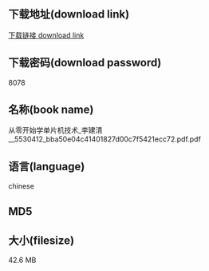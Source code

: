 ## 下载地址(download link)
[下载链接 download link](https://voluble-croquembouche-d321dc.netlify.app/?s=%E4%BB%8E%E9%9B%B6%E5%BC%80%E5%A7%8B%E5%AD%A6%E5%8D%95%E7%89%87%E6%9C%BA%E6%8A%80%E6%9C%AF_%E6%9D%8E%E5%BB%BA%E6%B8%85__5530412_bba50e04c41401827d00c7f5421ecc72.pdf)

## 下载密码(download password)
8078

## 名称(book name)
从零开始学单片机技术_李建清__5530412_bba50e04c41401827d00c7f5421ecc72.pdf.pdf

## 语言(language)
chinese

## MD5


## 大小(filesize)
42.6 MB
